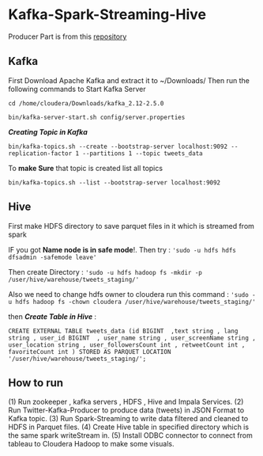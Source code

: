 # Kafka-Spark-Streaming-Hive

Producer Part is from this [repository](https://github.com/dbsheta/kafka-twitter-producer/)


## Kafka

First Download Apache Kafka and extract it to ~/Downloads/  Then run the following commands to Start Kafka Server


`cd /home/cloudera/Downloads/kafka_2.12-2.5.0`

`bin/kafka-server-start.sh config/server.properties`

***Creating Topic in Kafka***
 
`bin/kafka-topics.sh --create --bootstrap-server localhost:9092 --replication-factor 1 --partitions 1 --topic tweets_data`

To **make Sure** that topic is created list all topics 

`bin/kafka-topics.sh --list --bootstrap-server localhost:9092`

## Hive 

First make HDFS directory to save parquet files in it which is streamed from spark 

IF you got **Name node is in safe mode**!. Then try :
`'sudo -u hdfs hdfs dfsadmin -safemode leave'`

Then create Directory :
`'sudo -u hdfs hadoop fs -mkdir -p /user/hive/warehouse/tweets_staging/' `

Also we need to change hdfs owner to cloudera run this command :
`'sudo -u hdfs hadoop fs -chown cloudera /user/hive/warehouse/tweets_staging/'`

then ***Create Table in Hive***  :

`CREATE EXTERNAL TABLE tweets_data (id BIGINT  ,text string , lang string , user_id BIGINT  , user_name string , user_screenName string , user_location string , user_followersCount int , retweetCount int , favoriteCount int ) STORED AS PARQUET LOCATION '/user/hive/warehouse/tweets_staging/';`


## **How to run**  

(1) Run zookeeper , kafka servers , HDFS , Hive and Impala Services.
(2) Run Twitter-Kafka-Producer  to produce data (tweets) in JSON Format to Kafka topic.
(3) Run Spark-Streaming to write data filtered and cleaned to HDFS in Parquet files.
(4) Create Hive table in specified directory which is the same spark writeStream in.
(5) Install ODBC connector to connect from tableau to Cloudera Hadoop to make some visuals.



